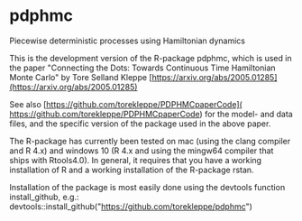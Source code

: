 # pdphmc
Piecewise deterministic processes using Hamiltonian dynamics


This is the development version of the R-package pdphmc, which is used in the paper "Connecting the Dots: Towards Continuous Time Hamiltonian Monte Carlo" by Tore Selland Kleppe [https://arxiv.org/abs/2005.01285](https://arxiv.org/abs/2005.01285)


See also [https://github.com/torekleppe/PDPHMCpaperCode]( https://github.com/torekleppe/PDPHMCpaperCode) for the model- and data files, and the specific version of the package used in the above paper.

The R-package has currently been tested on mac (using the clang compiler and R 4.x) and windows 10 (R 4.x and using the mingw64 compiler that ships with Rtools4.0). In general, it requires that you have a working installation of R and a working installation of the R-package rstan.

Installation of the package is most easily done using the devtools function install_github, e.g.: devtools::install_github("https://github.com/torekleppe/pdphmc")



